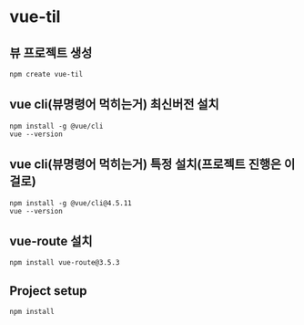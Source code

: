 # vue-til

## 뷰 프로젝트 생성
```
npm create vue-til
```

## vue cli(뷰명령어 먹히는거) 최신버전 설치
```
npm install -g @vue/cli
vue --version
```

## vue cli(뷰명령어 먹히는거) 특정 설치(프로젝트 진행은 이걸로)
```
npm install -g @vue/cli@4.5.11
vue --version
```

## vue-route 설치
```
npm install vue-route@3.5.3
```

## Project setup
```
npm install
```